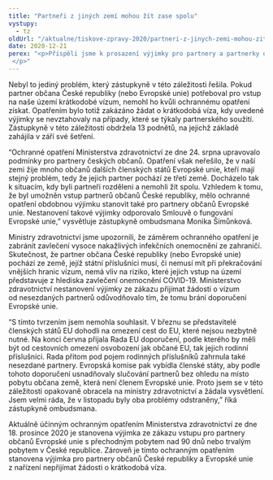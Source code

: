 ```yaml
---
title: "Partneři z jiných zemí mohou žít zase spolu"
vystupy:
  - tz
oldUrl: "/aktualne/tiskove-zpravy-2020/partneri-z-jinych-zemi-mohou-zit-zase-spolu"
date: 2020-12-21
perex: "<p>Přispěli jsme k prosazení výjimky pro partnery a partnerky občanů Evropské unie žijících v České republice, kteří nemohli kvůli ochranným opatřením vstupovat na její území. Ministerstvo zdravotnictví totiž svým ochranným opatřením stanovilo podmínky vstupu na české území pro zahraniční partnery českých občanů. Tyto podmínky se však nevztahovaly na partnery občanů Evropské unie, kteří v Česku žijí, což podle zástupkyně ombudsmana porušovalo Smlouvu o fungování EU, podle které se musí vztahovat stejná pravidla na občany EU pobývající v ČR jako na české občany.  </p>"
---
```


<!-- imported from the old website -->

<p>Nebyl to jediný problém, který zástupkyně v této záležitosti řešila. Pokud partner občana České republiky (nebo Evropské unie) potřeboval pro vstup na naše území krátkodobé vízum, nemohl ho kvůli ochrannému opatření získat. Opatřením bylo totiž zakázáno žádat o krátkodobá víza, kdy uvedené výjimky se nevztahovaly na případy, které se týkaly partnerského soužití. Zástupkyně v této záležitosti obdržela 13 podnětů, na jejichž základě zahájila v září své šetření. </p><p>“Ochranné opatření Ministerstva zdravotnictví ze dne 24. srpna upravovalo podmínky pro partnery českých občanů. Opatření však neřešilo, že v naší zemi žije mnoho občanů dalších členských států Evropské unie, kteří mají stejný problém, tedy že jejich partner pochází ze třetí země. Docházelo tak k situacím, kdy byli partneři rozděleni a nemohli žít spolu. Vzhledem k tomu, že byl umožněn vstup partnerů občanů České republiky, mělo ochranné opatření obdobnou výjimku stanovit také pro partnery občanů Evropské unie. Nestanovení takové výjimky odporovalo Smlouvě o fungování Evropské unie,” vysvětluje zástupkyně ombudsmana Monika Šimůnková. </p><p>Ministry zdravotnictví jsme upozornili, že záměrem ochranného opatření je zabránit zavlečení vysoce nakažlivých infekčních onemocnění ze zahraničí. Skutečnost, že partner občana České republiky (nebo Evropské unie) pochází ze země, jejíž státní příslušníci musí, či nemusí mít při překračování vnějších hranic vízum, nemá vliv na riziko, které jejich vstup na území představuje z hlediska zavlečení onemocnění COVID-19. Ministerstvo zdravotnictví nestanovení výjimky ze zákazu přijímat žádosti o vízum od nesezdaných partnerů odůvodňovalo tím, že tomu brání doporučení Evropské unie. </p><p>“S tímto tvrzením jsem nemohla souhlasit. V březnu se představitelé členských států EU dohodli na omezení cest do EU, které nejsou nezbytně nutné. Na konci června přijala Rada EU doporučení, podle kterého by měli být od cestovních omezení osvobození jak občané EU, tak jejich rodinní příslušníci. Rada přitom pod pojem rodinných příslušníků zahrnula také nesezdané partnery. Evropská komise pak vybídla členské státy, aby podle tohoto doporučení usnadňovaly slučování partnerů bez ohledu na místo pobytu občana země, která není členem Evropské unie. Proto jsem se v této záležitosti opakovaně obracela na ministry zdravotnictví a žádala vysvětlení. Jsem velmi ráda, že v listopadu byly oba problémy odstraněny,” říká zástupkyně ombudsmana. </p><p>Aktuálně účinným ochranným opatřením Ministerstva zdravotnictví ze dne 18. prosince 2020 je stanovena výjimka ze zákazu vstupu pro partnery občanů Evropské unie s přechodným pobytem nad 90 dnů nebo trvalým pobytem v České republice. Zároveň je tímto ochranným opatřením stanovena výjimka pro partnery občanů České republiky a Evropské unie z nařízení nepřijímat žádosti o krátkodobá víza.</p>
